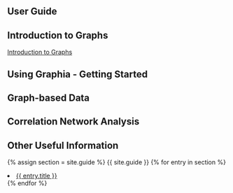 ## User Guide

## Introduction to Graphs

[Introduction to Graphs]({{site.url}}/guide/graph_introduction.html)



## Using Graphia - Getting Started
## Graph-based Data
## Correlation Network Analysis
## Other Useful Information

{% assign section = site.guide %}
{{ site.guide }}
{% for entry in section %}
  <li>
    <a href="{{ entry.url }}">{{ entry.title }}</a>
  </li>
{% endfor %}
</ul>
